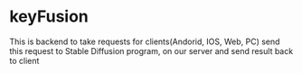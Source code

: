 # keyFusion
This is backend to take requests for clients(Andorid, IOS, Web, PC) send this request to Stable Diffusion program, on our server and send result back to client
